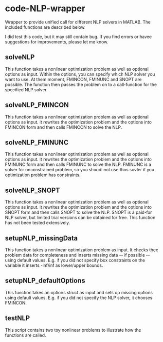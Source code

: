 # code-NLP-wrapper
Wrapper to provide unified call for different NLP solvers in MATLAB. The included functions are described below. 

I did test this code, but it may still contain bug. If you find errors or havee suggestions for improvements, please let me know.

## solveNLP
This function takes a nonlinear optimization problem as well as optional options as input. Within the options, you can specify which NLP solver you want to use. At them moment, FMINCON, FMINUNC and SNOPT are possible. The function then passes the problem on to a call-function for the specified NLP solver.

## solveNLP_FMINCON
This function takes a nonlinear optimization problem as well as optional options as input. It rewrites the optimization problem and the options into FMINCON form and then calls FMINCON to solve the NLP.

## solveNLP_FMINUNC
This function takes a nonlinear optimization problem as well as optional options as input. It rewrites the optimization problem and the options into FMINUNC form and then calls FMINUNC to solve the NLP. FMINUNC is a solver for unconstrained problem, so you shoudl not use thos sovler if you optimization problem has constraints.

## solveNLP_SNOPT
This function takes a nonlinear optimization problem as well as optional options as input. It rewrites the optimization problem and the options into SNOPT form and then calls SNOPT to solve the NLP. SNOPT is a paid-for NLP solver, but limited trial versions can be obtained for free. This function has not been tested extensively.

## setupNLP_missingData
This function takes a nonlinear optimization problem as input. It checks thee problem data for completeness and inserts missing data -- if possible -- using default values. E.g. if you did not specify box constraints on the variable it inserts -inf/inf as lower/upper bounds.

## setupNLP_defaultOptions
This function takes an options struct as input and sets up missing options using default values. E.g. if you did not specify the NLP solver, it chooses FMINCON.

## testNLP
This script contains two toy nonlinear problems to illustrate how the functions are called.
